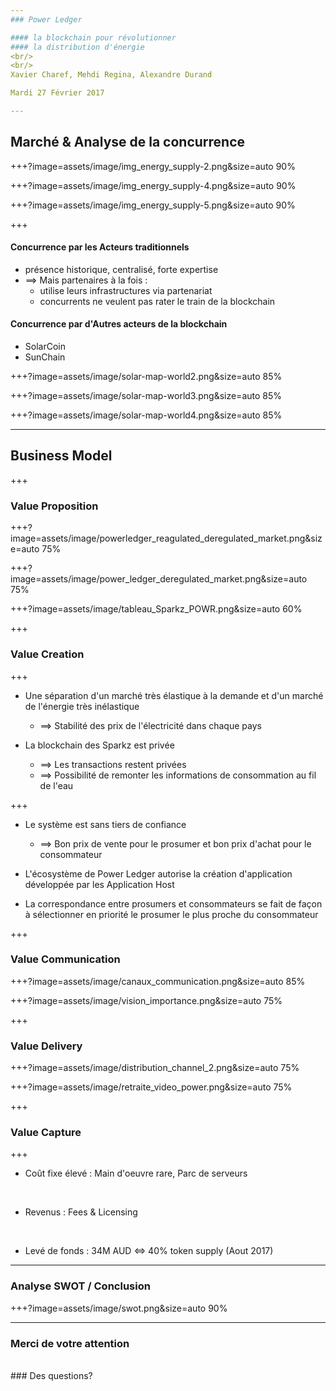 ```yaml
---
### Power Ledger  

#### la blockchain pour révolutionner
#### la distribution d'énergie  
<br/>
<br/>
Xavier Charef, Mehdi Regina, Alexandre Durand

Mardi 27 Février 2017

---
```


## Marché & Analyse de la concurrence


+++?image=assets/image/img_energy_supply-2.png&size=auto 90%

+++?image=assets/image/img_energy_supply-4.png&size=auto 90%

+++?image=assets/image/img_energy_supply-5.png&size=auto 90%


+++

#### Concurrence par les Acteurs traditionnels
- présence historique, centralisé, forte expertise
- ==> Mais partenaires à la fois :
    - utilise leurs infrastructures via partenariat
    - concurrents ne veulent pas rater le train de la blockchain  


#### Concurrence par d'Autres acteurs de la blockchain
- SolarCoin
- SunChain


+++?image=assets/image/solar-map-world2.png&size=auto 85%

+++?image=assets/image/solar-map-world3.png&size=auto 85%

+++?image=assets/image/solar-map-world4.png&size=auto 85%


---
## Business Model

+++
### Value Proposition

+++?image=assets/image/powerledger_reagulated_deregulated_market.png&size=auto 75%

+++?image=assets/image/power_ledger_deregulated_market.png&size=auto 75%

+++?image=assets/image/tableau_Sparkz_POWR.png&size=auto 60%
 
+++
### Value Creation

+++
 - Une séparation d'un marché très élastique à la demande et d'un marché de l'énergie très inélastique
   - ==> Stabilité des prix de l'électricité dans chaque pays
 
 - La blockchain des Sparkz est privée
   - ==> Les transactions restent privées
   - ==> Possibilité de remonter les informations de consommation  au fil de l'eau
 
+++
 - Le système est sans tiers de confiance
   - ==> Bon prix de vente pour le prosumer et bon prix d'achat pour le consommateur
 
 - L'écosystème de Power Ledger autorise la création d'application développée par les Application Host
 
 - La correspondance entre prosumers et consommateurs se fait de façon à sélectionner en priorité le prosumer le plus proche du consommateur
 
+++
### Value Communication

+++?image=assets/image/canaux_communication.png&size=auto 85%

+++?image=assets/image/vision_importance.png&size=auto 75%

+++
### Value Delivery

+++?image=assets/image/distribution_channel_2.png&size=auto 75%

+++?image=assets/image/retraite_video_power.png&size=auto 75%


+++
### Value Capture

+++
- Coût fixe élevé : Main d'oeuvre rare, Parc de serveurs
<br/>

- Revenus : Fees & Licensing
<br/>

- Levé de fonds : 34M AUD <=> 40% token supply (Aout 2017)

---
### Analyse SWOT / Conclusion

+++?image=assets/image/swot.png&size=auto 90%

---
### Merci de votre attention
<br/>
### Des questions?
